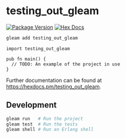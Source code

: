 # testing_out_gleam

[![Package Version](https://img.shields.io/hexpm/v/testing_out_gleam)](https://hex.pm/packages/testing_out_gleam)
[![Hex Docs](https://img.shields.io/badge/hex-docs-ffaff3)](https://hexdocs.pm/testing_out_gleam/)

```sh
gleam add testing_out_gleam
```
```gleam
import testing_out_gleam

pub fn main() {
  // TODO: An example of the project in use
}
```

Further documentation can be found at <https://hexdocs.pm/testing_out_gleam>.

## Development

```sh
gleam run   # Run the project
gleam test  # Run the tests
gleam shell # Run an Erlang shell
```
